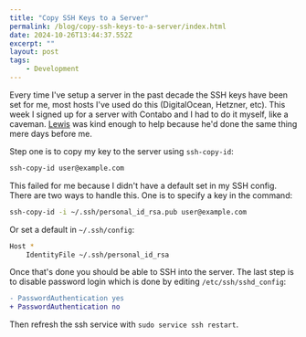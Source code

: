 ```yaml
---
title: "Copy SSH Keys to a Server"
permalink: /blog/copy-ssh-keys-to-a-server/index.html
date: 2024-10-26T13:44:37.552Z
excerpt: ""
layout: post
tags:
    - Development
---
```


Every time I've setup a server in the past decade the SSH keys have been set for me, most hosts I've used do this (DigitalOcean, Hetzner, etc). This week I signed up for a server with Contabo and I had to do it myself, like a caveman. [Lewis](https://lewisdale.dev) was kind enough to help because he'd done the same thing mere days before me.

Step one is to copy my key to the server using `ssh-copy-id`:

```bash
ssh-copy-id user@example.com
```

This failed for me because I didn't have a default set in my SSH config. There are two ways to handle this. One is to specify a key in the command:

```bash
ssh-copy-id -i ~/.ssh/personal_id_rsa.pub user@example.com
```

Or set a default in `~/.ssh/config`:

```bash
Host *
	IdentityFile ~/.ssh/personal_id_rsa
```

Once that's done you should be able to SSH into the server. The last step is to disable password login which is done by editing `/etc/ssh/sshd_config`:

```diff
- PasswordAuthentication yes
+ PasswordAuthentication no
```
 
Then refresh the ssh service with `sudo service ssh restart`.